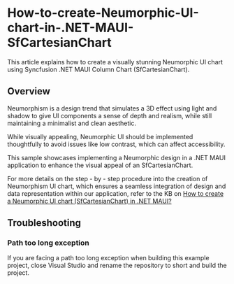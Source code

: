 # How-to-create-Neumorphic-UI-chart-in-.NET-MAUI-SfCartesianChart
This article explains how to create a visually stunning Neumorphic UI chart using Syncfusion .NET MAUI Column Chart (SfCartesianChart).

## Overview
Neumorphism is a design trend that simulates a 3D effect using light and shadow to give UI components a sense of depth and realism, while still maintaining a minimalist and clean aesthetic.

While visually appealing, Neumorphic UI should be implemented thoughtfully to avoid issues like low contrast, which can affect accessibility.

This sample showcases implementing a Neumorphic design in a .NET MAUI application to enhance the visual appeal of an SfCartesianChart.

For more details on the step - by - step procedure into the creation of Neumorphism UI chart, which ensures a seamless integration of design and data representation within our application, refer to the KB on [How to create a Neumorphic UI chart (SfCartesianChart) in .NET MAUI?](https://support.syncfusion.com/kb/article/15491/how-to-create-the-neumorphic-ui-chart-using-net-maui-chart-sfcartesianchart)

## Troubleshooting
### Path too long exception
If you are facing a path too long exception when building this example project, close Visual Studio and rename the repository to short and build the project.